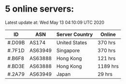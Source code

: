 # 5 online servers:

Latest update at: Wed May 13 04:10:09 UTC 2020

| ID | ASN | Server Country | Online |
| -- | --- | -------------- | ------ |
| #.D09B | AS174 | United States | 370 hrs |
| #.7F1D | AS63949 | Singapore | 370 hrs |
| #.B6F8 | AS63888 | Hong Kong | 121 hrs |
| #.BD3E | AS63888 | Hong Kong | 1189 hrs |
| #.2A79 | AS63949 | Japan | 29 hrs |

